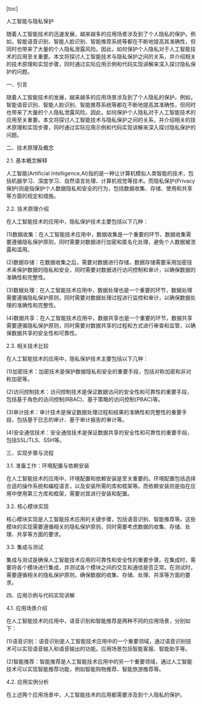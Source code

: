 
[toc]                    
                
                
人工智能与隐私保护

随着人工智能技术的迅速发展，越来越多的应用场景涉及到了个人隐私的保护。例如，智能语音识别、智能人脸识别、智能推荐系统等都在不断地提高其准确性，但同时也带来了大量的个人隐私泄露风险。因此，如何保护个人隐私对于人工智能技术的应用至关重要。本文将探讨人工智能技术与隐私保护之间的关系，并介绍相关的技术原理和实现步骤，同时通过实际应用示例和代码实现讲解来深入探讨隐私保护的问题。

一、引言

随着人工智能技术的发展，越来越多的应用场景涉及到了个人隐私的保护。例如，智能语音识别、智能人脸识别、智能推荐系统等都在不断地提高其准确性，但同时也带来了大量的个人隐私泄露风险。因此，如何保护个人隐私对于人工智能技术的应用至关重要。本文将探讨人工智能技术与隐私保护之间的关系，并介绍相关的技术原理和实现步骤，同时通过实际应用示例和代码实现讲解来深入探讨隐私保护的问题。

二、技术原理及概念

2.1. 基本概念解释

人工智能(Artificial Intelligence,AI)指的是一种让计算机模拟人类智能的技术，包括机器学习、深度学习、自然语言处理、计算机视觉等技术。而隐私保护(Privacy保护)则是指保护个人数据隐私和安全的行为，包括数据收集、存储、使用和共享等方面的规定和措施。

2.2. 技术原理介绍

在人工智能技术的应用中，隐私保护技术主要包括以下几种：

(1)数据收集：在人工智能技术应用中，数据收集是一个重要的环节，数据收集需要遵循隐私保护原则，同时需要对数据进行加密和匿名化处理，避免个人数据被泄露和滥用。

(2)数据存储：在数据收集之后，需要对数据进行存储，数据存储需要采用加密技术来保护数据的隐私和安全，同时需要对数据进行访问控制和审计，以确保数据的准确性和完整性。

(3)数据处理：在人工智能技术应用中，数据处理也是一个重要的环节，数据处理需要遵循隐私保护原则，同时需要对数据处理过程进行监控和审计，以确保数据处理的准确性和完整性。

(4)数据共享：在人工智能技术应用中，数据共享也是一个重要的环节，数据共享需要遵循隐私保护原则，同时需要对数据共享的过程和方式进行审查和监管，以确保数据共享的安全性和可靠性。

2.3. 相关技术比较

在人工智能技术的应用中，隐私保护技术主要包括以下几种：

(1)加密技术：加密技术是保护数据隐私和安全的重要手段，包括对称加密和非对称加密等。

(2)访问控制技术：访问控制技术是保证数据访问的安全性和可靠性的重要手段，包括基于角色的访问控制(RBAC)、基于策略的访问控制(PBAC)等。

(3)审计技术：审计技术是保证数据处理过程和结果的准确性和完整性的重要手段，包括基于日志的审计、基于审计报告的审计等。

(4)安全通信技术：安全通信技术是保证数据共享的安全性和可靠性的重要手段，包括SSL/TLS、SSH等。

三、实现步骤与流程

3.1. 准备工作：环境配置与依赖安装

在人工智能技术的应用中，环境配置和依赖安装是至关重要的。环境配置包括选择合适的操作系统和编程语言，以及安装所需的库和框架等。而依赖安装则是指在应用中使用第三方库和框架，需要对其进行安装和配置。

3.2. 核心模块实现

核心模块实现是人工智能技术应用的关键步骤，包括语音识别、智能推荐等。这些模块的实现需要遵循相关的隐私保护原则，同时需要考虑数据的收集、存储、处理、共享等方面的要求。

3.3. 集成与测试

集成与测试是确保人工智能技术应用的可靠性和安全性的重要步骤。在集成时，需要将各个模块进行集成，并测试各个模块之间的交互和通信是否正常。在测试时，需要遵循相关的隐私保护原则，确保数据的收集、存储、处理、共享等方面的要求。

四、应用示例与代码实现讲解

4.1. 应用场景介绍

在人工智能技术的应用中，语音识别和智能推荐是两种不同的应用场景，分别如下：

(1)语音识别：语音识别是人工智能技术应用中的一个重要领域，通过语音识别技术可以实现语音输入和语音输出的功能。应用场景包括智能客服、智能助手等。

(2)智能推荐：智能推荐是人工智能技术应用中的另一个重要领域，通过人工智能技术可以实现智能推荐功能，例如智能购物推荐、智能旅游推荐等。

4.2. 应用实例分析

在上述两个应用场景中，人工智能技术的应用都需要涉及到个人隐私的保护。

